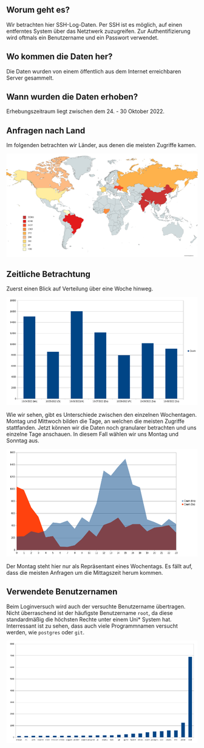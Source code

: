 ## Worum geht es?

Wir betrachten hier SSH-Log-Daten. Per SSH ist es möglich, auf einen entferntes System über das Netztwerk zuzugreifen. Zur Authentifizierung wird oftmals ein Benutzername und ein Passwort verwendet.

## Wo kommen die Daten her?

Die Daten wurden von einem öffentlich aus dem Internet erreichbaren Server gesammelt. 

## Wann wurden die Daten erhoben?

Erhebungszeitraum liegt zwischen dem 24. - 30 Oktober 2022.

## Anfragen nach Land

Im folgenden betrachten wir Länder, aus denen die meisten Zugriffe kamen.

![World map access](/images/map.png)

## Zeitliche Betrachtung

Zuerst einen Blick auf Verteilung über eine Woche hinweg. 

![Access by date](/images/access_by_date.png)

Wie wir sehen, gibt es Unterschiede zwischen den einzelnen Wochentagen. Montag und Mittwoch bilden die Tage, an welchen die meisten Zugriffe stattfanden. Jetzt können wir die Daten noch granularer betrachten und uns einzelne Tage anschauen. In diesem Fall wählen wir uns Montag und Sonntag aus. 

![Access by time](/images/access_by_time.png)

Der Montag steht hier nur als Repräsentant eines Wochentags. Es fällt auf, dass die meisten Anfragen um die Mittagszeit herum kommen. 

## Verwendete Benutzernamen

Beim Loginversuch wird auch der versuchte Benutzername übertragen. Nicht überraschend ist der häufigste Benutzername ```root```, da diese standardmäßig die höchsten Rechte unter einem Uni* System hat. Interressant ist zu sehen, dass auch viele Programmnamen versucht werden, wie ```postgres``` oder ```git```.

![Usernames](/images/usernames.png)
